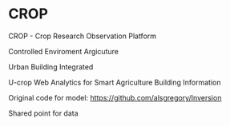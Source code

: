 # CROP
CROP - Crop Research Observation Platform

Controlled Enviroment Argicuture 

Urban Building Integrated 

U-crop
Web Analytics for Smart Agriculture Building Information

Original code for model: 
https://github.com/alsgregory/Inversion

Shared point for data
